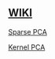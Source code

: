 ## [WIKI](https://en.wikipedia.org/wiki/Principal_component_analysis)

[Sparse PCA](https://en.wikipedia.org/wiki/Sparse_PCA)

[Kernel PCA](https://en.wikipedia.org/wiki/Kernel_principal_component_analysis)